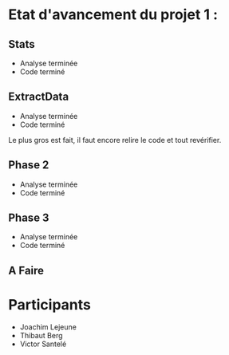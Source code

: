 # Etat d'avancement du projet 1 :
## Stats
 - Analyse terminée
 - Code terminé
## ExtractData
 - Analyse terminée
 - Code terminé
 
 Le plus gros est fait, il faut encore relire le code et tout revérifier.

## Phase 2
  - Analyse terminée
  - Code terminé

## Phase 3
  - Analyse terminée
  - Code terminé

## A Faire
  
# Participants
 - Joachim Lejeune
 - Thibaut Berg
 - Victor Santelé
